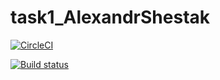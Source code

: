 # task1_AlexandrShestak

[![CircleCI](https://circleci.com/gh/AlexandrShestak/task1_AlexandrShestak.svg?style=svg)](https://circleci.com/gh/AlexandrShestak/task1_AlexandrShestak)

[![Build status](https://build.appcenter.ms/v0.1/apps/b56e6ef7-cb89-4136-9ad2-0b7832b93f36/branches/dev/badge)](https://appcenter.ms)
